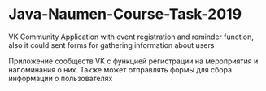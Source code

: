 # Java-Naumen-Course-Task-2019
VK Community Application with event registration and reminder function, also it could sent forms for gathering information about users

Приложение сообществ VK с функцией регистрации на  мероприятия и напоминания о них. Также может отправлять формы для сбора информации о пользователях

